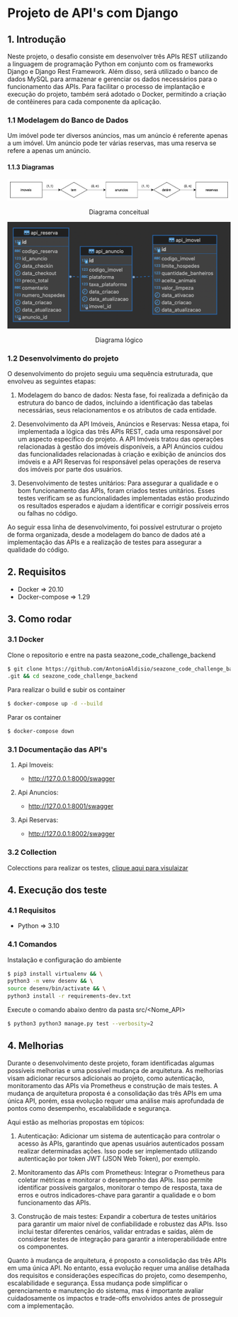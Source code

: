# Projeto de API's com Django

## 1. Introdução

Neste projeto, o desafio consiste em desenvolver três APIs REST utilizando a linguagem de programação Python em conjunto com os frameworks Django e Django Rest Framework. Além disso, será utilizado o banco de dados MySQL para armazenar e gerenciar os dados necessários para o funcionamento das APIs. Para facilitar o processo de implantação e execução do projeto, também será adotado o Docker, permitindo a criação de contêineres para cada componente da aplicação.


### 1.1 Modelagem do Banco de Dados

Um imóvel pode ter diversos anúncios, mas um anúncio é referente apenas a um imóvel. Um anúncio pode ter várias reservas, mas uma reserva se refere a apenas um anúncio.

#### 1.1.3 Diagramas

![img](/asset//imgs/diagramaConceitual.jpg)
<center> Diagrama conceitual</center>

![img](/asset//imgs/DiagramaLogico.png)
<center> Diagrama lógico</center>


### 1.2 Desenvolvimento do projeto

O desenvolvimento do projeto seguiu uma sequência estruturada, que envolveu as seguintes etapas:

1. Modelagem do banco de dados: Nesta fase, foi realizada a definição da estrutura do banco de dados, incluindo a identificação das tabelas necessárias, seus relacionamentos e os atributos de cada entidade.

2. Desenvolvimento da API Imóveis, Anúncios e Reservas: Nessa etapa, foi implementada a lógica das três APIs REST, cada uma responsável por um aspecto específico do projeto. A API Imóveis tratou das operações relacionadas à gestão dos imóveis disponíveis, a API Anúncios cuidou das funcionalidades relacionadas à criação e exibição de anúncios dos imóveis e a API Reservas foi responsável pelas operações de reserva dos imóveis por parte dos usuários.

3. Desenvolvimento de testes unitários: Para assegurar a qualidade e o bom funcionamento das APIs, foram criados testes unitários. Esses testes verificam se as funcionalidades implementadas estão produzindo os resultados esperados e ajudam a identificar e corrigir possíveis erros ou falhas no código.

Ao seguir essa linha de desenvolvimento, foi possível estruturar o projeto de forma organizada, desde a modelagem do banco de dados até a implementação das APIs e a realização de testes para assegurar a qualidade do código.


## 2. Requisitos

 - Docker => 20.10 <br>
- Docker-compose => 1.29

## 3. Como rodar

### 3.1 Docker

Clone o repositorio e entre na pasta seazone_code_challenge_backend

```bash
$ git clone https://github.com/AntonioAldisio/seazone_code_challenge_backend
.git && cd seazone_code_challenge_backend

```

Para realizar o build e subir os container
```bash
$ docker-compose up -d --build
```

Parar os container
```bash
$ docker-compose down
```

### 3.1 Documentação das API's

1. Api Imoveis:
    - http://127.0.0.1:8000/swagger

2. Api Anuncios:
    - http://127.0.0.1:8001/swagger

3. Api Reservas:
    - http://127.0.0.1:8002/swagger


### 3.2 Collection

Colecctions para realizar os testes, [clique aqui para visulaizar](./asset/insomnia/Insomnia.json)


## 4. Execução dos teste

### 4.1 Requisitos

- Python => 3.10


### 4.1 Comandos

Instalação e configuração do ambiente

```bash
$ pip3 install virtualenv && \
python3 -m venv desenv && \
source desenv/bin/activate && \
python3 install -r requirements-dev.txt
```

Execute o comando abaixo dentro da pasta src/<Nome_API>
```bash
$ python3 python3 manage.py test --verbosity=2
```

## 4. Melhorias

Durante o desenvolvimento deste projeto, foram identificadas algumas possíveis melhorias e uma possível mudança de arquitetura. As melhorias visam adicionar recursos adicionais ao projeto, como autenticação, monitoramento das APIs via Prometheus e construção de mais testes. A mudança de arquitetura proposta é a consolidação das três APIs em uma única API, porém, essa evolução requer uma análise mais aprofundada de pontos como desempenho, escalabilidade e segurança.

Aqui estão as melhorias propostas em tópicos:

1. Autenticação: Adicionar um sistema de autenticação para controlar o acesso às APIs, garantindo que apenas usuários autenticados possam realizar determinadas ações. Isso pode ser implementado utilizando autenticação por token JWT (JSON Web Token), por exemplo.

2. Monitoramento das APIs com Prometheus: Integrar o Prometheus para coletar métricas e monitorar o desempenho das APIs. Isso permite identificar possíveis gargalos, monitorar o tempo de resposta, taxa de erros e outros indicadores-chave para garantir a qualidade e o bom funcionamento das APIs.

3. Construção de mais testes: Expandir a cobertura de testes unitários para garantir um maior nível de confiabilidade e robustez das APIs. Isso inclui testar diferentes cenários, validar entradas e saídas, além de considerar testes de integração para garantir a interoperabilidade entre os componentes.

Quanto à mudança de arquitetura, é proposto a consolidação das três APIs em uma única API. No entanto, essa evolução requer uma análise detalhada dos requisitos e considerações específicas do projeto, como desempenho, escalabilidade e segurança. Essa mudança pode simplificar o gerenciamento e manutenção do sistema, mas é importante avaliar cuidadosamente os impactos e trade-offs envolvidos antes de prosseguir com a implementação.